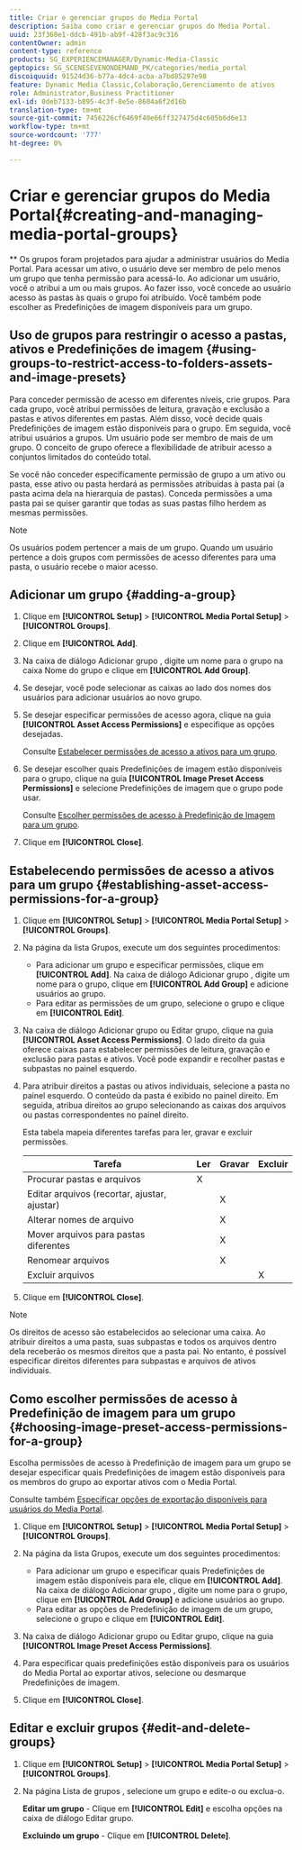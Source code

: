 ```yaml
---
title: Criar e gerenciar grupos do Media Portal
description: Saiba como criar e gerenciar grupos do Media Portal.
uuid: 23f360e1-ddcb-491b-ab9f-428f3ac9c316
contentOwner: admin
content-type: reference
products: SG_EXPERIENCEMANAGER/Dynamic-Media-Classic
geptopics: SG_SCENESEVENONDEMAND_PK/categories/media_portal
discoiquuid: 91524d36-b77a-4dc4-acba-a7bd85297e98
feature: Dynamic Media Classic,Colaboração,Gerenciamento de ativos
role: Administrator,Business Practitioner
exl-id: 0deb7133-b895-4c3f-8e5e-8604a6f2d16b
translation-type: tm+mt
source-git-commit: 7456226cf6469f40e66ff327475d4c605b6d6e13
workflow-type: tm+mt
source-wordcount: '777'
ht-degree: 0%

---
```


# Criar e gerenciar grupos do Media Portal{#creating-and-managing-media-portal-groups}

** Os grupos foram projetados para ajudar a administrar usuários do Media Portal. Para acessar um ativo, o usuário deve ser membro de pelo menos um grupo que tenha permissão para acessá-lo. Ao adicionar um usuário, você o atribui a um ou mais grupos. Ao fazer isso, você concede ao usuário acesso às pastas às quais o grupo foi atribuído. Você também pode escolher as Predefinições de imagem disponíveis para um grupo.

## Uso de grupos para restringir o acesso a pastas, ativos e Predefinições de imagem {#using-groups-to-restrict-access-to-folders-assets-and-image-presets}

Para conceder permissão de acesso em diferentes níveis, crie grupos. Para cada grupo, você atribui permissões de leitura, gravação e exclusão a pastas e ativos diferentes em pastas. Além disso, você decide quais Predefinições de imagem estão disponíveis para o grupo. Em seguida, você atribui usuários a grupos. Um usuário pode ser membro de mais de um grupo. O conceito de grupo oferece a flexibilidade de atribuir acesso a conjuntos limitados do conteúdo total.

Se você não conceder especificamente permissão de grupo a um ativo ou pasta, esse ativo ou pasta herdará as permissões atribuídas à pasta pai (a pasta acima dela na hierarquia de pastas). Conceda permissões a uma pasta pai se quiser garantir que todas as suas pastas filho herdem as mesmas permissões.

>[!NOTE]
>
>Os usuários podem pertencer a mais de um grupo. Quando um usuário pertence a dois grupos com permissões de acesso diferentes para uma pasta, o usuário recebe o maior acesso.

## Adicionar um grupo {#adding-a-group}

1. Clique em **[!UICONTROL Setup]** > **[!UICONTROL Media Portal Setup]** > **[!UICONTROL Groups]**.
1. Clique em **[!UICONTROL Add]**.
1. Na caixa de diálogo Adicionar grupo , digite um nome para o grupo na caixa Nome do grupo e clique em **[!UICONTROL Add Group]**.
1. Se desejar, você pode selecionar as caixas ao lado dos nomes dos usuários para adicionar usuários ao novo grupo.
1. Se desejar especificar permissões de acesso agora, clique na guia **[!UICONTROL Asset Access Permissions]** e especifique as opções desejadas.

   Consulte [Estabelecer permissões de acesso a ativos para um grupo](creating-media-portal-groups.md#establishing_asset_access_permissions_for_a_group).

1. Se desejar escolher quais Predefinições de imagem estão disponíveis para o grupo, clique na guia **[!UICONTROL Image Preset Access Permissions]** e selecione Predefinições de imagem que o grupo pode usar.

   Consulte [Escolher permissões de acesso à Predefinição de Imagem para um grupo](creating-media-portal-groups.md#choosing_image_preset_access_permissions_for_a_group).

1. Clique em **[!UICONTROL Close]**.

## Estabelecendo permissões de acesso a ativos para um grupo {#establishing-asset-access-permissions-for-a-group}

1. Clique em **[!UICONTROL Setup]** > **[!UICONTROL Media Portal Setup]** > **[!UICONTROL Groups]**.
1. Na página da lista Grupos, execute um dos seguintes procedimentos:

   * Para adicionar um grupo e especificar permissões, clique em **[!UICONTROL Add]**. Na caixa de diálogo Adicionar grupo , digite um nome para o grupo, clique em **[!UICONTROL Add Group]** e adicione usuários ao grupo.
   * Para editar as permissões de um grupo, selecione o grupo e clique em **[!UICONTROL Edit]**.

1. Na caixa de diálogo Adicionar grupo ou Editar grupo, clique na guia **[!UICONTROL Asset Access Permissions]**. O lado direito da guia oferece caixas para estabelecer permissões de leitura, gravação e exclusão para pastas e ativos. Você pode expandir e recolher pastas e subpastas no painel esquerdo.
1. Para atribuir direitos a pastas ou ativos individuais, selecione a pasta no painel esquerdo. O conteúdo da pasta é exibido no painel direito. Em seguida, atribua direitos ao grupo selecionando as caixas dos arquivos ou pastas correspondentes no painel direito.

   Esta tabela mapeia diferentes tarefas para ler, gravar e excluir permissões.

   | Tarefa | Ler | Gravar | Excluir |
   |--- |--- |--- |--- |
   | Procurar pastas e arquivos | X |  |  |
   | Editar arquivos (recortar, ajustar, ajustar) |  | X |  |
   | Alterar nomes de arquivo |  | X |  |
   | Mover arquivos para pastas diferentes |  | X |  |
   | Renomear arquivos |  | X |  |
   | Excluir arquivos |  |  | X |

1. Clique em **[!UICONTROL Close]**.

>[!NOTE]
>
>Os direitos de acesso são estabelecidos ao selecionar uma caixa. Ao atribuir direitos a uma pasta, suas subpastas e todos os arquivos dentro dela receberão os mesmos direitos que a pasta pai. No entanto, é possível especificar direitos diferentes para subpastas e arquivos de ativos individuais.

## Como escolher permissões de acesso à Predefinição de imagem para um grupo {#choosing-image-preset-access-permissions-for-a-group}

Escolha permissões de acesso à Predefinição de imagem para um grupo se desejar especificar quais Predefinições de imagem estão disponíveis para os membros do grupo ao exportar ativos com o Media Portal.

Consulte também [Especificar opções de exportação disponíveis para usuários do Media Portal](specifying-export-options-available-media.md#specifying_export_options_available_to_media_portal_users).

1. Clique em **[!UICONTROL Setup]** > **[!UICONTROL Media Portal Setup]** > **[!UICONTROL Groups]**.
1. Na página da lista Grupos, execute um dos seguintes procedimentos:

   * Para adicionar um grupo e especificar quais Predefinições de imagem estão disponíveis para ele, clique em **[!UICONTROL Add]**. Na caixa de diálogo Adicionar grupo , digite um nome para o grupo, clique em **[!UICONTROL Add Group]** e adicione usuários ao grupo.
   * Para editar as opções de Predefinição de imagem de um grupo, selecione o grupo e clique em **[!UICONTROL Edit]**.

1. Na caixa de diálogo Adicionar grupo ou Editar grupo, clique na guia **[!UICONTROL Image Preset Access Permissions]**.
1. Para especificar quais predefinições estão disponíveis para os usuários do Media Portal ao exportar ativos, selecione ou desmarque Predefinições de imagem.
1. Clique em **[!UICONTROL Close]**.

## Editar e excluir grupos {#edit-and-delete-groups}

1. Clique em **[!UICONTROL Setup]** > **[!UICONTROL Media Portal Setup]** > **[!UICONTROL Groups]**.
1. Na página Lista de grupos , selecione um grupo e edite-o ou exclua-o.

   **Editar um grupo**  - Clique em  **[!UICONTROL Edit]** e escolha opções na caixa de diálogo Editar grupo.

   **Excluindo um grupo**  - Clique em  **[!UICONTROL Delete]**.
